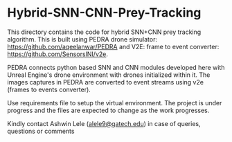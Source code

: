 # Hybrid-SNN-CNN-Prey-Tracking

This directory contains the code for hybrid SNN+CNN prey tracking algorithm. This is built using
PEDRA drone simulator: https://github.com/aqeelanwar/PEDRA
and
V2E: frame to event converter: https://github.com/SensorsINI/v2e.

PEDRA connects python based SNN and CNN modules developed here with Unreal Engine's drone environment with drones initialized within it. The images captures in PEDRA are converted to event streams using v2e (frames to events converter).

Use requirements file to setup the virtual environment. The project is under progress and the files are expected to change as the work progresses. 

Kindly contact Ashwin Lele (alele9@gatech.edu) in case of queries, questions or comments
